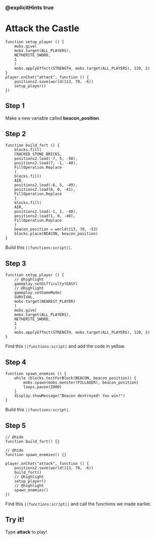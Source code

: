 ### @explicitHints true


# Attack the Castle

```template
function setup_player () {
    mobs.give(
    mobs.target(ALL_PLAYERS),
    NETHERITE_SWORD,
    1
    )
    mobs.applyEffect(STRENGTH, mobs.target(ALL_PLAYERS), 120, 2)
}
player.onChat("attack", function () {
    positions2.save(world(113, 70, -6))
    setup_player()
})
```

## Step 1

Make a new variable called **beacon_position**.

## Step 2

```blocks
function build_fort () {
    blocks.fill(
    CRACKED_STONE_BRICKS,
    positions2.load(-7, 5, -50),
    positions2.load(7, -1, -40),
    FillOperation.Replace
    )
    blocks.fill(
    AIR,
    positions2.load(-6, 5, -49),
    positions2.load(6, 0, -41),
    FillOperation.Replace
    )
    blocks.fill(
    AIR,
    positions2.load(-1, 2, -40),
    positions2.load(1, 0, -40),
    FillOperation.Replace
    )
    beacon_position = world(113, 70, -53)
    blocks.place(BEACON, beacon_position)
}
```

Build this ``||functions:script||``.

## Step 3

```blocks
function setup_player () {
    // @highlight
    gameplay.setDifficulty(EASY)
    // @highlight
    gameplay.setGameMode(
    SURVIVAL,
    mobs.target(NEAREST_PLAYER)
    )
    mobs.give(
    mobs.target(ALL_PLAYERS),
    NETHERITE_SWORD,
    1
    )
    mobs.applyEffect(STRENGTH, mobs.target(ALL_PLAYERS), 120, 2)
}
```

Find this ``||functions:script|`` and add the code in yellow.

## Step 4

```blocks
function spawn_enemies () {
    while (blocks.testForBlock(BEACON, beacon_position)) {
        mobs.spawn(mobs.monster(PILLAGER), beacon_position)
        loops.pause(2000)
    }
    display.showMessage("Beacon destroyed! You win!")
}
```

Build this ``||functions:script|``.

## Step 5

```blocks
// @hide
function build_fort() {}

// @hide
function spawn_enemies() {}

player.onChat("attack", function () {
    positions2.save(world(113, 70, -6))
    build_fort()
    // @highlight
    setup_player()
    // @highlight
    spawn_enemies()
})
```

Find this ``||functions:script||`` and call the functions we made earlier.

## Try it!

Type **attack** to play!
